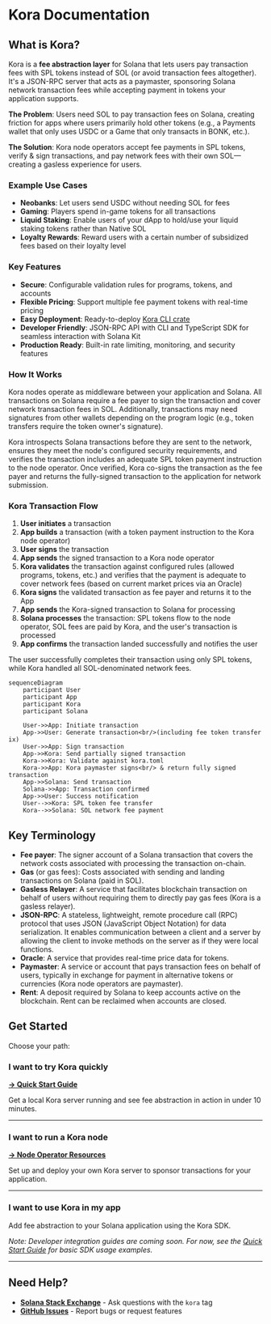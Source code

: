 # Kora Documentation

## What is Kora?

Kora is a **fee abstraction layer** for Solana that lets users pay transaction fees with SPL tokens instead of SOL (or avoid transaction fees altogether). It's a JSON-RPC server that acts as a paymaster, sponsoring Solana network transaction fees while accepting payment in tokens your application supports.

**The Problem**: Users need SOL to pay transaction fees on Solana, creating friction for apps where users primarily hold other tokens (e.g., a Payments wallet that only uses USDC or a Game that only transacts in BONK, etc.).

**The Solution**: Kora node operators accept fee payments in SPL tokens, verify & sign transactions, and pay network fees with their own SOL—creating a gasless experience for users.

### Example Use Cases

- **Neobanks**: Let users send USDC without needing SOL for fees
- **Gaming**: Players spend in-game tokens for all transactions  
- **Liquid Staking**: Enable users of your dApp to hold/use your liquid staking tokens rather than Native SOL
- **Loyalty Rewards**: Reward users with a certain number of subsidized fees based on their loyalty level

### Key Features

- **Secure**: Configurable validation rules for programs, tokens, and accounts
- **Flexible Pricing**: Support multiple fee payment tokens with real-time pricing
- **Easy Deployment**: Ready-to-deploy [Kora CLI crate](https://crates.io/crates/kora-cli)
- **Developer Friendly**: JSON-RPC API with CLI and TypeScript SDK for seamless interaction with Solana Kit
- **Production Ready**: Built-in rate limiting, monitoring, and security features

### How It Works

Kora nodes operate as middleware between your application and Solana. All transactions on Solana require a fee payer to sign the transaction and cover network transaction fees in SOL. Additionally, transactions may need signatures from other wallets depending on the program logic (e.g., token transfers require the token owner's signature).

Kora introspects Solana transactions before they are sent to the network, ensures they meet the node's configured security requirements, and verifies the transaction includes an adequate SPL token payment instruction to the node operator. Once verified, Kora co-signs the transaction as the fee payer and returns the fully-signed transaction to the application for network submission.

### Kora Transaction Flow

1. **User initiates** a transaction
2. **App builds** a transaction (with a token payment instruction to the Kora node operator)
3. **User signs** the transaction
4. **App sends** the signed transaction to a Kora node operator
5. **Kora validates** the transaction against configured rules (allowed programs, tokens, etc.) and verifies that the payment is adequate to cover network fees (based on current market prices via an Oracle)
6. **Kora signs** the validated transaction as fee payer and returns it to the App
7. **App sends** the Kora-signed transaction to Solana for processing
8. **Solana processes** the transaction: SPL tokens flow to the node operator, SOL fees are paid by Kora, and the user's transaction is processed
9. **App confirms** the transaction landed successfully and notifies the user

The user successfully completes their transaction using only SPL tokens, while Kora handled all SOL-denominated network fees.

```mermaid
sequenceDiagram
    participant User
    participant App
    participant Kora
    participant Solana
    
    User->>App: Initiate transaction
    App->>User: Generate transaction<br/>(including fee token transfer ix)
    User->>App: Sign transaction
    App->>Kora: Send partially signed transaction
    Kora->>Kora: Validate against kora.toml
    Kora->>App: Kora paymaster signs<br/> & return fully signed transaction
    App->>Solana: Send transaction
    Solana->>App: Transaction confirmed
    App->>User: Success notification
    User-->>Kora: SPL token fee transfer
    Kora-->>Solana: SOL network fee payment
```

## Key Terminology

- **Fee payer**: The signer account of a Solana transaction that covers the network costs associated with processing the transaction on-chain.
- **Gas** (or gas fees): Costs associated with sending and landing transactions on Solana (paid in SOL).
- **Gasless Relayer**: A service that facilitates blockchain transaction on behalf of users without requiring them to directly pay gas fees (Kora is a gasless relayer).
- **JSON-RPC**: A stateless, lightweight, remote procedure call (RPC) protocol that uses JSON (JavaScript Object Notation) for data serialization. It enables communication between a client and a server by allowing the client to invoke methods on the server as if they were local functions.
- **Oracle**: A service that provides real-time price data for tokens.
- **Paymaster**: A service or account that pays transaction fees on behalf of users, typically in exchange for payment in alternative tokens or currencies (Kora node operators are paymaster).
- **Rent**: A deposit required by Solana to keep accounts active on the blockchain. Rent can be reclaimed when accounts are closed.

## Get Started

Choose your path:

### I want to try Kora quickly
**[→ Quick Start Guide](getting-started/QUICK_START.md)**

Get a local Kora server running and see fee abstraction in action in under 10 minutes.

---

### I want to run a Kora node
**[→ Node Operator Resources](operators/README.md)**

Set up and deploy your own Kora server to sponsor transactions for your application.

---

### I want to use Kora in my app

Add fee abstraction to your Solana application using the Kora SDK.

*Note: Developer integration guides are coming soon. For now, see the [Quick Start Guide](getting-started/QUICK_START.md) for basic SDK usage examples.*

---

## Need Help?

- **[Solana Stack Exchange](https://solana.stackexchange.com/)** - Ask questions with the `kora` tag
- **[GitHub Issues](https://github.com/solana-foundation/kora/issues)** - Report bugs or request features